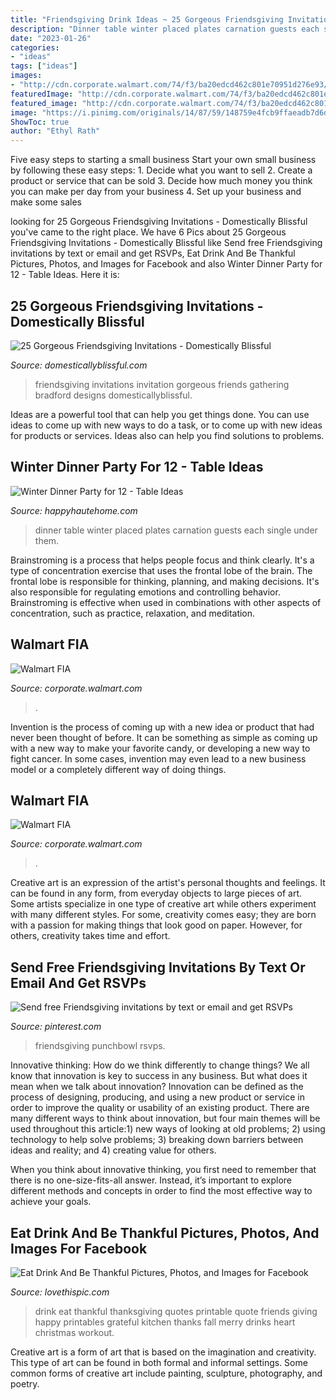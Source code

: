 ```yaml
---
title: "Friendsgiving Drink Ideas ~ 25 Gorgeous Friendsgiving Invitations"
description: "Dinner table winter placed plates carnation guests each single under them"
date: "2023-01-26"
categories:
- "ideas"
tags: ["ideas"]
images:
- "http://cdn.corporate.walmart.com/74/f3/ba20edcd462c801e70951d276e93/easter-card-2.jpg"
featuredImage: "http://cdn.corporate.walmart.com/74/f3/ba20edcd462c801e70951d276e93/easter-card-2.jpg"
featured_image: "http://cdn.corporate.walmart.com/74/f3/ba20edcd462c801e70951d276e93/easter-card-2.jpg"
image: "https://i.pinimg.com/originals/14/87/59/148759e4fcb9ffaeadb7d6dcfbdaf128.jpg"
ShowToc: true
author: "Ethyl Rath"
---
```



Five easy steps to starting a small business
Start your own small business by following these easy steps: 1. Decide what you want to sell 2. Create a product or service that can be sold 3. Decide how much money you think you can make per day from your business 4. Set up your business and make some sales 
	

		
looking for 25 Gorgeous Friendsgiving Invitations - Domestically Blissful you've came to the right place. We have 6 Pics about 25 Gorgeous Friendsgiving Invitations - Domestically Blissful like Send free Friendsgiving invitations by text or email and get RSVPs, Eat Drink And Be Thankful Pictures, Photos, and Images for Facebook and also Winter Dinner Party for 12 - Table Ideas. Here it is:
		
    
## 25 Gorgeous Friendsgiving Invitations - Domestically Blissful

<img loading=lazy src="http://domesticallyblissful.com/wp-content/uploads/2017/09/il_570xN.855244017_cg8l.jpg" onerror="this.onerror=null;this.src='https://tse3.mm.bing.net/th?id=OIP.UiixGwu36ojIS-rz92QLwQD6D6&amp;pid=15.1';" alt="25 Gorgeous Friendsgiving Invitations - Domestically Blissful">

_Source: domesticallyblissful.com_

>friendsgiving invitations invitation gorgeous friends gathering bradford designs domesticallyblissful. 

	

Ideas are a powerful tool that can help you get things done. You can use ideas to come up with new ways to do a task, or to come up with new ideas for products or services. Ideas also can help you find solutions to problems.

    
## Winter Dinner Party For 12 - Table Ideas

<img loading=lazy src="https://i0.wp.com/happyhautehome.com/wp-content/uploads/2017/01/img_1601.jpg?resize=740%2C1110&amp;ssl=1" onerror="this.onerror=null;this.src='https://tse3.mm.bing.net/th?id=OIP.9sof3YnKDepen2b5XPcxXAHaLH&amp;pid=15.1';" alt="Winter Dinner Party for 12 - Table Ideas">

_Source: happyhautehome.com_

>dinner table winter placed plates carnation guests each single under them. 

	

Brainstroming is a process that helps people focus and think clearly. It's a type of concentration exercise that uses the frontal lobe of the brain. The frontal lobe is responsible for thinking, planning, and making decisions. It's also responsible for regulating emotions and controlling behavior. Brainstroming is effective when used in combinations with other aspects of concentration, such as practice, relaxation, and meditation.

    
## Walmart FIA

<img loading=lazy src="http://cdn.corporate.walmart.com/74/f3/ba20edcd462c801e70951d276e93/easter-card-2.jpg" onerror="this.onerror=null;this.src='https://tse3.mm.bing.net/th?id=OIP.fKNi8JhrE0xFseVUZV-RzAAAAA&amp;pid=15.1';" alt="Walmart FIA">

_Source: corporate.walmart.com_

>. 

	

Invention is the process of coming up with a new idea or product that had never been thought of before. It can be something as simple as coming up with a new way to make your favorite candy, or developing a new way to fight cancer. In some cases, invention may even lead to a new business model or a completely different way of doing things.

    
## Walmart FIA

<img loading=lazy src="http://cdn.corporate.walmart.com/38/9a/66c482644c509e796d77729d94b1/reese-witherspoon.jpg" onerror="this.onerror=null;this.src='https://tse3.mm.bing.net/th?id=OIP.34sYq-Z8XKgjuP8VMNLCwAHaE8&amp;pid=15.1';" alt="Walmart FIA">

_Source: corporate.walmart.com_

>. 

	

Creative art is an expression of the artist's personal thoughts and feelings. It can be found in any form, from everyday objects to large pieces of art. Some artists specialize in one type of creative art while others experiment with many different styles. For some, creativity comes easy; they are born with a passion for making things that look good on paper. However, for others, creativity takes time and effort.

    
## Send Free Friendsgiving Invitations By Text Or Email And Get RSVPs

<img loading=lazy src="https://i.pinimg.com/originals/14/87/59/148759e4fcb9ffaeadb7d6dcfbdaf128.jpg" onerror="this.onerror=null;this.src='https://tse4.mm.bing.net/th?id=OIP.qxA9_F0Z0oSBtxuvIm369AHaTc&amp;pid=15.1';" alt="Send free Friendsgiving invitations by text or email and get RSVPs">

_Source: pinterest.com_

>friendsgiving punchbowl rsvps. 

	

Innovative thinking: How do we think differently to change things?
We all know that innovation is key to success in any business. But what does it mean when we talk about innovation?
Innovation can be defined as the process of designing, producing, and using a new product or service in order to improve the quality or usability of an existing product. There are many different ways to think about innovation, but four main themes will be used throughout this article:1) new ways of looking at old problems; 2) using technology to help solve problems; 3) breaking down barriers between ideas and reality; and 4) creating value for others. 

When you think about innovative thinking, you first need to remember that there is no one-size-fits-all answer. Instead, it’s important to explore different methods and concepts in order to find the most effective way to achieve your goals.

    
## Eat Drink And Be Thankful Pictures, Photos, And Images For Facebook

<img loading=lazy src="http://www.lovethispic.com/uploaded_images/51144-Eat-Drink-And-Be-Thankful.jpg" onerror="this.onerror=null;this.src='https://tse1.mm.bing.net/th?id=OIP.pkufrrEdlXYhySB88O77TwHaJQ&amp;pid=15.1';" alt="Eat Drink And Be Thankful Pictures, Photos, and Images for Facebook">

_Source: lovethispic.com_

>drink eat thankful thanksgiving quotes printable quote friends giving happy printables grateful kitchen thanks fall merry drinks heart christmas workout. 

	

Creative art is a form of art that is based on the imagination and creativity. This type of art can be found in both formal and informal settings. Some common forms of creative art include painting, sculpture, photography, and poetry.

